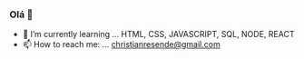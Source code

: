 ### Olá 👋


- 🌱 I’m currently learning ... HTML, CSS, JAVASCRIPT, SQL, NODE, REACT
- 📫 How to reach me: ... christianresende@gmail.com
